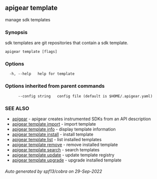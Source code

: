 ## apigear template

manage sdk templates

### Synopsis

sdk templates are git repositories that contain a sdk template.

```
apigear template [flags]
```

### Options

```
  -h, --help   help for template
```

### Options inherited from parent commands

```
      --config string   config file (default is $HOME/.apigear.yaml)
```

### SEE ALSO

* [apigear](apigear.md)	 - apigear creates instrumented SDKs from an API description
* [apigear template import](apigear_template_import.md)	 - import template
* [apigear template info](apigear_template_info.md)	 - display template information
* [apigear template install](apigear_template_install.md)	 - install template
* [apigear template list](apigear_template_list.md)	 - list installed templates
* [apigear template remove](apigear_template_remove.md)	 - remove installed template
* [apigear template search](apigear_template_search.md)	 - search templates
* [apigear template update](apigear_template_update.md)	 - update template registry
* [apigear template upgrade](apigear_template_upgrade.md)	 - upgrade installed template

###### Auto generated by spf13/cobra on 29-Sep-2022
